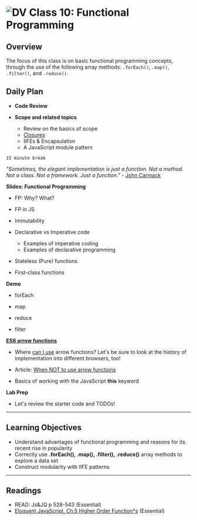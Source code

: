 ![DV](https://www.deltavcodeschool.com/wp-content/uploads/DeltaV.png)  Class 10: Functional Programming
=======
## Overview
<!-- Provide a general overview of the daily concepts and processes that will be covered in lectures and labs -->

The focus of this class is on basic functional programming concepts, through the use of the following array methods: `.forEach()`, `.map()`, `.filter()`, and `.reduce()`.

## Daily Plan

- **Code Review**

- **Scope and related topics**
	- Review on the basics of scope
	- [Closures](https://www.joezimjs.com/javascript/javascript-closures-and-the-module-pattern/)
	- IIFEs & Encapsulation
	- A JavaScript module pattern

`15 minute break`

*"Sometimes, the elegant implementation is just a function.  Not a method.  Not a class.  Not a framework.  Just a function."* - [John Carmack](https://twitter.com/id_aa_carmack/status/53512300451201024)

**Slides: Functional Programming**

- FP: Why? What?

- FP in JS

- Immutability

- Declarative vs Imperative code

	- Examples of imperative coding
	- Examples of declarative programming
- Stateless (Pure) functions

- First-class functions

**Demo**

- forEach

- map

- reduce

- filter

**[ES6 arrow functions](https://developer.mozilla.org/en-US/docs/Web/JavaScript/Reference/Functions/Arrow_functions)**

- Where [can I use](http://caniuse.com/#feat=arrow-functions) arrow functions? Let's be sure to look at the history of implementation into different browsers, too!

- Article: [When NOT to use arrow functions](https://rainsoft.io/when-not-to-use-arrow-functions-in-javascript/)

- Basics of working with the JavaScript **this** keyword

**Lab Prep**

- Let's review the starter code and TODOs!

---

## Learning Objectives
<!--
ABCD:
  Audience: Program participants
  Behavior: Expected learning/behavior changes/results
  Condition:
    Circumstances that lead to change/result
    When change/result are expected to occur
  Degree: How much change occurs (%) for how many participants (#)
-->

* Understand advantages of functional programming and reasons for its recent rise in popularity
* Correctly use **.forEach(), .map(), .filter(), .reduce()** array methods to explore a data set
* Construct modularity with IIFE patterns

---

## Readings
<!-- List of readings required for this content; readings being completed by the start of this lecture -->

* READ: Js&JQ p 528-543 (Essential)
* [Eloquent JavaScript, Ch.5 Higher Order Function*s](http://eloquentjavascript.net/05_higher_order.html) (Essential)
